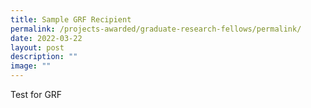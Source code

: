 ```yaml
---
title: Sample GRF Recipient
permalink: /projects-awarded/graduate-research-fellows/permalink/
date: 2022-03-22
layout: post
description: ""
image: ""
---
```

Test for GRF 